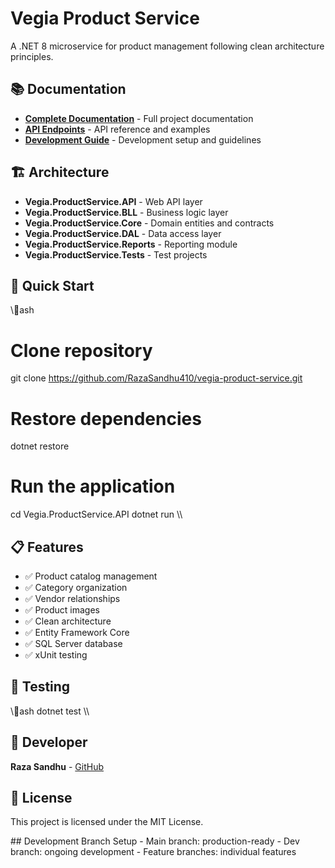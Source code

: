 ﻿# Vegia Product Service

A .NET 8 microservice for product management following clean architecture principles.

## 📚 Documentation

- [**Complete Documentation**](DOCUMENTATION.md) - Full project documentation
- [**API Endpoints**](API-ENDPOINTS.md) - API reference and examples  
- [**Development Guide**](DEVELOPMENT-GUIDE.md) - Development setup and guidelines

## 🏗️ Architecture

- **Vegia.ProductService.API** - Web API layer
- **Vegia.ProductService.BLL** - Business logic layer  
- **Vegia.ProductService.Core** - Domain entities and contracts
- **Vegia.ProductService.DAL** - Data access layer
- **Vegia.ProductService.Reports** - Reporting module
- **Vegia.ProductService.Tests** - Test projects

## 🚀 Quick Start

\\\ash
# Clone repository
git clone https://github.com/RazaSandhu410/vegia-product-service.git

# Restore dependencies
dotnet restore

# Run the application
cd Vegia.ProductService.API
dotnet run
\\\

## 📋 Features

- ✅ Product catalog management
- ✅ Category organization  
- ✅ Vendor relationships
- ✅ Product images
- ✅ Clean architecture
- ✅ Entity Framework Core
- ✅ SQL Server database
- ✅ xUnit testing

## 🧪 Testing

\\\ash
dotnet test
\\\

## 👤 Developer

**Raza Sandhu** - [GitHub](https://github.com/RazaSandhu410)

## 📄 License

This project is licensed under the MIT License.

 
 # #   D e v e l o p m e n t   B r a n c h   S e t u p 
 -   M a i n   b r a n c h :   p r o d u c t i o n - r e a d y 
 -   D e v   b r a n c h :   o n g o i n g   d e v e l o p m e n t 
 -   F e a t u r e   b r a n c h e s :   i n d i v i d u a l   f e a t u r e s  
 